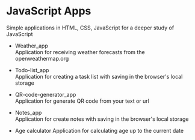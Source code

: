 # JavaScript Apps

Simple applications in HTML, CSS, JavaScript for a deeper study of JavaScript

- Weather_app  
  Application for receiving weather forecasts from the openweathermap.org

- Todo-list_app  
  Application for creating a task list with saving in the browser's local storage

- QR-code-generator_app  
  Application for generate QR code from your text or url

- Notes_app  
  Application for create notes with saving in the browser's local storage

- Age calculator
  Application for calculating age up to the current date
